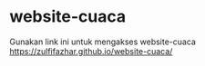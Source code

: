 # website-cuaca

Gunakan link ini untuk mengakses website-cuaca
https://zulfifazhar.github.io/website-cuaca/

